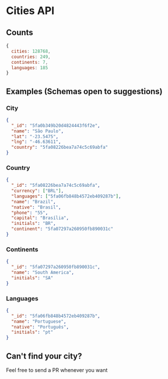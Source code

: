 # Cities API

## Counts

```javascript
{
  cities: 128768,
  countries: 249,
  continents: 7,
  languages: 185
}
```

## Examples (Schemas open to suggestions)

### City

```json
{
  "_id": "5fa0b349b20d4824443f6f2e",
  "name": "São Paulo",
  "lat": "-23.5475",
  "lng": "-46.63611",
  "country": "5fa08226bea7a74c5c69abfa"
}
```

### Country

```json
{
  "_id": "5fa08226bea7a74c5c69abfa",
  "currency": ["BRL"],
  "languages": ["5fa06fb848b4572eb409287b"],
  "name": "Brazil",
  "native": "Brasil",
  "phone": "55",
  "capital": "Brasília",
  "initials": "BR",
  "continent": "5fa07297a260950fb890031c"
}
```

### Continents

```json
{
  "_id": "5fa07297a260950fb890031c",
  "name": "South America",
  "initials": "SA"
}
```

### Languages

```json
{
  "_id": "5fa06fb848b4572eb409287b",
  "name": "Portuguese",
  "native": "Português",
  "initials": "pt"
}
```

## Can't find your city?

Feel free to send a PR whenever you want
